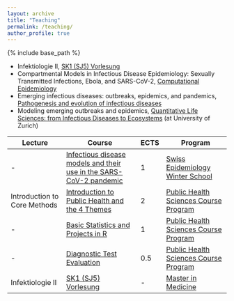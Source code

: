 ```yaml
---
layout: archive
title: "Teaching"
permalink: /teaching/
author_profile: true
---
```


{% include base_path %}

- Infektiologie II, [SK1 (SJ5) Vorlesung](https://www.ksl.unibe.ch/KSL/kurzansicht?4&stammNr=451204&semester=FS2023&lfdNr=0)
- Compartmental Models in Infectious Disease Epidemiology: Sexually Transmitted Infections, Ebola, and SARS-CoV-2, [Computational Epidemiology](https://www.ksl.unibe.ch/KSL/kurzansicht?10&stammNr=467294&semester=HS2022&lfdNr=0)
- Emerging infectious diseases: outbreaks, epidemics, and pandemics, [Pathogenesis and evolution of infectious diseases](https://www.ksl.unibe.ch/KSL/kurzansicht?2&stammNr=4542&semester=HS2022&lfdNr=0)
- Modeling emerging outbreaks and epidemics, [Quantitative Life Sciences: from Infectious Diseases to Ecosystems](https://studentservices.uzh.ch/uzh/anonym/vvz/?sap-language=EN&sap-ui-language=EN#/details/2022/003/SM/50797178) (at University of Zurich)

Lecture | Course | ECTS | Program
------- | ------ | ---- | -------
\- | [Infectious disease models and their use in the SARS-CoV-2 pandemic](https://www.epi-winterschool.org/wp-content/uploads/2021/06/WS2022_AlthausRiouHodcroft_Infectious_disease_description.pdf) | 1 | [Swiss Epidemiology Winter School](https://www.epi-winterschool.org)
Introduction to Core Methods | [Introduction to Public Health and the 4 Themes](https://zuw.me/kurse/dt.php?kid=4448) | 2 | [Public Health Sciences Course Program](https://www.medizin.unibe.ch/phs)
\- | [Basic Statistics and Projects in R](https://zuw.me/kurse/dt.php?kid=4474) | 1 | [Public Health Sciences Course Program](https://www.medizin.unibe.ch/phs)
\- | [Diagnostic Test Evaluation](https://zuw.me/kurse/dt.php?kid=4480) | 0.5 | [Public Health Sciences Course Program](https://www.medizin.unibe.ch/phs)
Infektiologie II | [SK1 (SJ5) Vorlesung](https://www.ksl.unibe.ch/KSL/kurzansicht?4&stammNr=451204&semester=FS2023&lfdNr=0) | - | [Master in Medicine](https://www.medizin.unibe.ch/studies/study_programs/master_in_medicine/index_eng.html)
